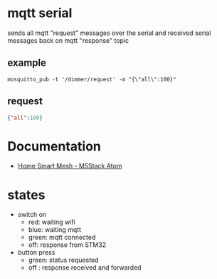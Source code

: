 # mqtt serial
sends all mqtt "request" messages over the serial and received serial messages back on mqtt "response" topic

## example

    mosquitto_pub -t '/dimmer/request' -m "{\"all\":100}"


## request
```json
{"all":100}
```

# Documentation

* [Home Smart Mesh - M5Stack Atom](https://www.homesmartmesh.com//docs/microcontrollers/esp32/m5stack-atom/)

# states
* switch on
    * red: waiting wifi
    * blue: waiting mqtt
    * green: mqtt connected
    * off: response from STM32
* button press
    * green: status requested
    * off  : response received and forwarded
